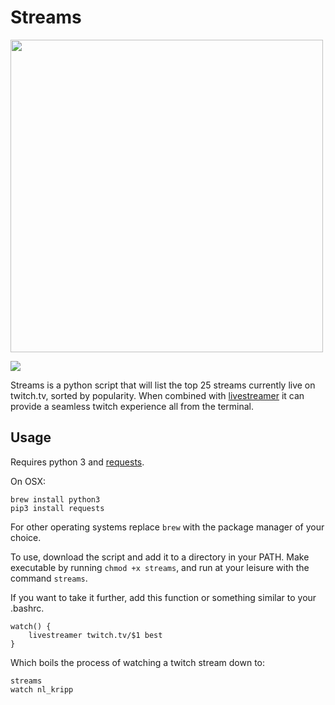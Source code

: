 # Streams

<img src='https://cloud.githubusercontent.com/assets/9126138/6536575/e2fc822e-c40b-11e4-896e-a0c911030bfb.png' width="500px">

![](https://cloud.githubusercontent.com/assets/9126138/6536575/e2fc822e-c40b-11e4-896e-a0c911030bfb.png)

Streams is a python script that will list the top 25 streams currently live on twitch.tv, sorted by popularity. When combined with [livestreamer](https://github.com/chrippa/livestreamer) it can provide a seamless twitch experience all from the terminal. 

## Usage

Requires python 3 and [requests](http://docs.python-requests.org/en/latest/).

On OSX:

```
brew install python3
pip3 install requests
```

For other operating systems replace `brew` with the package manager of your choice.

To use, download the script and add it to a directory in your PATH. Make executable by running `chmod +x streams`, and run at your leisure with the command `streams`.

If you want to take it further, add this function or something similar to your .bashrc.

```
watch() {
    livestreamer twitch.tv/$1 best
}
```

Which boils the process of watching a twitch stream down to:

```
streams
watch nl_kripp
```
